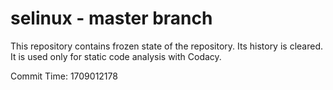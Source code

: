 # selinux - master branch

This repository contains frozen state of the repository.
Its history is cleared. It is used only for static code
analysis with Codacy.

Commit Time: 1709012178